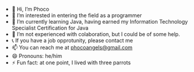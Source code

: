 - 👋 Hi, I’m Phoco
- 👀 I’m interested in entering the field as a programmer
- 🌱 I’m currently learning Java, having earned my Information Technology Specialist Certification for Java
- 💞️ I’m not experienced with colaboration, but I could be of some help.
- 📞 If you have a job opprotunity, please contact me
- 📫 You can reach me at phocoangels@gmail.com
- 😄 Pronouns: he/him
- ⚡ Fun fact: at one point, I lived with three parrots
  
<!---
PhocoKinoite/PhocoKinoite is a ✨ special ✨ repository because its `README.md` (this file) appears on your GitHub profile.
You can click the Preview link to take a look at your changes.
--->
